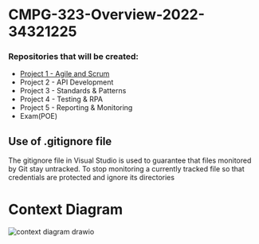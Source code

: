 
# CMPG-323-Overview-2022-34321225

### Repositories that will be created:
- <a href ="https://github.com/Sydney1v1/CMPG-323-Overview-2022-34321225/" target  = "_blank">Project 1 - Agile and Scrum</a>
- Project 2 - API Development
- Project 3 - Standards & Patterns
- Project 4 - Testing & RPA
- Project 5 - Reporting & Monitoring
- Exam(POE)

## Use of .gitignore file
The gitignore file in Visual Studio is used to guarantee that files monitored by Git stay untracked. To stop monitoring a currently tracked file so that credentials are protected and ignore its directories 
# Context Diagram

![context diagram drawio](https://user-images.githubusercontent.com/102759136/185151136-5844ce6d-dbe1-4ba9-80e0-429ec568d7b9.png)
